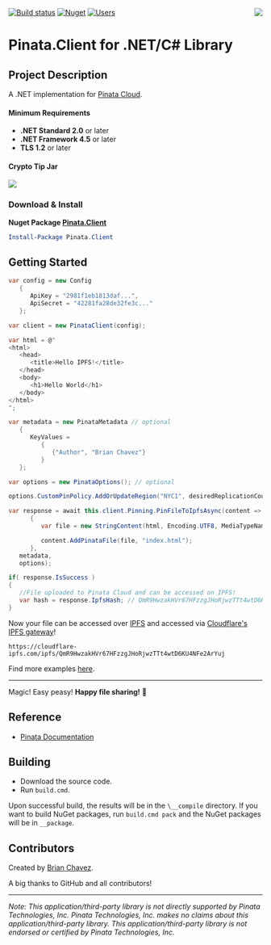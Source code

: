 [![Build status](https://ci.appveyor.com/api/projects/status/tp8iyv60j05q8hfl/branch/master?svg=true)](https://ci.appveyor.com/project/bchavez/pinata-client) [![Nuget](https://img.shields.io/nuget/v/Pinata.Client.svg)](https://www.nuget.org/packages/Pinata.Client/) [![Users](https://img.shields.io/nuget/dt/Pinata.Client.svg)](https://www.nuget.org/packages/Pinata.Client/) <img src="https://raw.githubusercontent.com/bchavez/Pinata.Client/master/Docs/pinata.png" align='right' />

Pinata.Client for .NET/C# Library
======================

Project Description
-------------------
A .NET implementation for [Pinata Cloud](https://pinata.cloud/documentation).

[1]:https://docs.microsoft.com/en-us/mem/configmgr/core/plan-design/security/enable-tls-1-2-client
[2]:https://docs.microsoft.com/en-us/dotnet/framework/network-programming/tls
#### Minimum Requirements
* **.NET Standard 2.0** or later
* **.NET Framework 4.5** or later
* **TLS 1.2** or later

#### Crypto Tip Jar
<a href="https://commerce.coinbase.com/checkout/53604209-ec9d-47b1-9b81-b3ea04a6f8c6"><img src="https://raw.githubusercontent.com/bchavez/Pinata.Client/master/Docs/tipjar.png" /></a>



### Download & Install
**Nuget Package [Pinata.Client](https://www.nuget.org/packages/Pinata.Client/)**

```powershell
Install-Package Pinata.Client
```

Getting Started
------

```csharp
var config = new Config
   {
      ApiKey = "2981f1eb1813daf...",
      ApiSecret = "42281fa28de32fe3c..."
   };

var client = new PinataClient(config);

var html = @"
<html>
   <head>
      <title>Hello IPFS!</title>
   </head>
   <body>
      <h1>Hello World</h1>
   </body>
</html>
";

var metadata = new PinataMetadata // optional
   {
      KeyValues =
         {
            {"Author", "Brian Chavez"}
         }
   };

var options = new PinataOptions(); // optional

options.CustomPinPolicy.AddOrUpdateRegion("NYC1", desiredReplicationCount: 1);

var response = await this.client.Pinning.PinFileToIpfsAsync(content =>
      {
         var file = new StringContent(html, Encoding.UTF8, MediaTypeNames.Text.Html);

         content.AddPinataFile(file, "index.html");
      },
   metadata,
   options);

if( response.IsSuccess )
{
   //File uploaded to Pinata Cloud and can be accessed on IPFS!
   var hash = response.IpfsHash; // QmR9HwzakHVr67HFzzgJHoRjwzTTt4wtD6KU4NFe2ArYuj
}
```

Now your file can be accessed over [IPFS](https://ipfs.io/) and accessed via [Cloudflare's IPFS gateway](https://cloudflare-ipfs.com/)!

```
https://cloudflare-ipfs.com/ipfs/QmR9HwzakHVr67HFzzgJHoRjwzTTt4wtD6KU4NFe2ArYuj
```

Find more examples [here](https://github.com/bchavez/Pinata.Client/blob/master/Source/Pinata.Client.Tests/IntegrationTests/IntegrationTest.cs).

-------


Magic! Easy peasy! **Happy file sharing!** :tada:


Reference
---------
* [Pinata Documentation](https://pinata.cloud/documentation)


Building
--------
* Download the source code.
* Run `build.cmd`.

Upon successful build, the results will be in the `\__compile` directory. If you want to build NuGet packages, run `build.cmd pack` and the NuGet packages will be in `__package`.



Contributors
---------
Created by [Brian Chavez](http://www.bitarmory.com).

A big thanks to GitHub and all contributors!

---

*Note: This application/third-party library is not directly supported by Pinata Technologies, Inc. Pinata Technologies, Inc. makes no claims about this application/third-party library.  This application/third-party library is not endorsed or certified by Pinata Technologies, Inc.*
